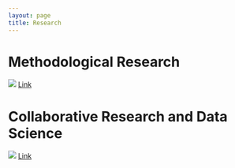 ```yaml
---
layout: page
title: Research
---
```




# Methodological Research 
<link rel="stylesheet" href="{{ site.baseurl }}/css/css.css">
<script src="{{ site.baseurl }}/js/scripts.js"></script>
<img src="{{ site.baseurl }}/assets/img/method_projects.png">
<a href="{{ site.baseurl }}/linkto/">Link</a>

# Collaborative Research and Data Science
<link rel="stylesheet" href="{{ site.baseurl }}/css/css.css">
<script src="{{ site.baseurl }}/js/scripts.js"></script>
<img src="{{ site.baseurl }}/assets/img/applied_projects.png">
<a href="{{ site.baseurl }}/linkto/">Link</a>
